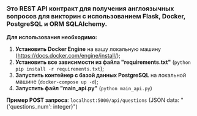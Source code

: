### **Это REST API контракт для получения англоязычных вопросов для викторин с использованием Flask, Docker, PostgreSQL и ORM SQLAlchemy.**

**Для использования необходимо:**
1. **Установить Docker Engine** на вашу локальную машину (https://docs.docker.com/engine/install/);
2. **Установить все зависимости из файла "requirements.txt"** (`python pip install -r requirements.txt`);
3. **Запустить контейнер с базой данных PostgreSQL** на локальной машине (`docker-compose up -d`);
4. **Запустить файл "main_api.py"** (`python main_api.py`)

**Пример POST запроса**: `localhost:5000/api/questions` (JSON data: "{'questions_num': integer}")
